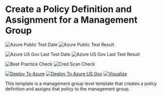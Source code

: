 # Create a Policy Definition and Assignment for a Management Group

![Azure Public Test Date](https://azurequickstartsservice.blob.core.windows.net/badges/managementgroup-deployments/mg-policy/PublicLastTestDate.svg)
![Azure Public Test Result](https://azurequickstartsservice.blob.core.windows.net/badges/managementgroup-deployments/mg-policy/PublicDeployment.svg)

![Azure US Gov Last Test Date](https://azurequickstartsservice.blob.core.windows.net/badges/managementgroup-deployments/mg-policy/FairfaxLastTestDate.svg)
![Azure US Gov Last Test Result](https://azurequickstartsservice.blob.core.windows.net/badges/managementgroup-deployments/mg-policy/FairfaxDeployment.svg)

![Best Practice Check](https://azurequickstartsservice.blob.core.windows.net/badges/managementgroup-deployments/mg-policy/BestPracticeResult.svg)
![Cred Scan Check](https://azurequickstartsservice.blob.core.windows.net/badges/managementgroup-deployments/mg-policy/CredScanResult.svg)

[![Deploy To Azure](https://raw.githubusercontent.com/fathym-it/azure-quickstart-templates/master/1-CONTRIBUTION-GUIDE/images/deploytoazure.svg?sanitize=true)](https://portal.azure.com/#create/Microsoft.Template/uri/https%3A%2F%2Fraw.githubusercontent.com%2Ffathym-it%2Fazure-quickstart-templates%2Fmaster%2Fmanagementgroup-deployments%2Fmg-policy%2Fazuredeploy.json)
[![Deploy To Azure US Gov](https://raw.githubusercontent.com/fathym-it/azure-quickstart-templates/master/1-CONTRIBUTION-GUIDE/images/deploytoazuregov.svg?sanitize=true)](https://portal.azure.us/#create/Microsoft.Template/uri/https%3A%2F%2Fraw.githubusercontent.com%2Ffathym-it%2Fazure-quickstart-templates%2Fmaster%2Fmanagementgroup-deployments%2Fmg-policy%2Fazuredeploy.json)
[![Visualize](https://raw.githubusercontent.com/fathym-it/azure-quickstart-templates/master/1-CONTRIBUTION-GUIDE/images/visualizebutton.svg?sanitize=true)](http://armviz.io/#/?load=https%3A%2F%2Fraw.githubusercontent.com%2Ffathym-it%2Fazure-quickstart-templates%2Fmaster%2Fmanagementgroup-deployments%2Fmg-policy%2Fazuredeploy.json)

This template is a management group level template that creates a policy definition and assigns that policy to the management group.
